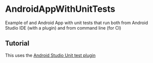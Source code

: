 AndroidAppWithUnitTests
=======================

Example of and Android App with unit tests that run both from Android Studio IDE (with a plugin) and from command line (for CI)


## Tutorial

This uses the [Android Studio Unit test plugin](https://github.com/evant/android-studio-unit-test-plugin)
